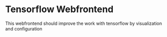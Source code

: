 # Tensorflow Webfrontend

This webfrontend should improve the work with tensorflow by visualization and configuration
